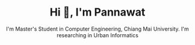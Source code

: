 <h1 align="center">Hi 👋, I'm Pannawat</h1>
<p align="center">I'm Master's Student in Computer Engineering, Chiang Mai University. I'm researching in Urban Informatics</p>
